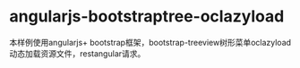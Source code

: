 # angularjs-bootstraptree-oclazyload
本样例使用angularjs+ bootstrap框架，bootstrap-treeview树形菜单oclazyload动态加载资源文件，restangular请求。
